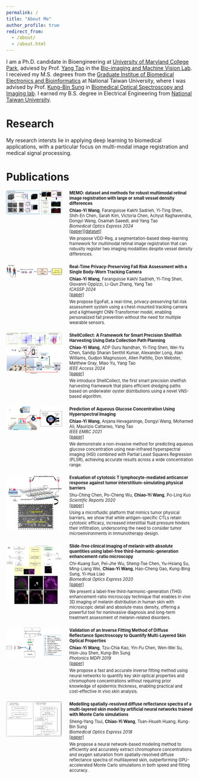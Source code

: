 ```yaml
---
permalink: /
title: "About Me"
author_profile: true
redirect_from: 
  - /about/
  - /about.html
---
```


I am a Ph.D. candidate in Bioengineering at [University of Maryland College Park](https://bioe.umd.edu/), adviesd by Prof. [Yang Tao](https://bioe.umd.edu/clark/faculty/222/Yang-Tao) in the [Bio-imaging and Machine Vision Lab](https://taolab.umd.edu/). I received my M.S. degrees from the [Graduate Institue of Biomedical Electronics and Bioinformatics](https://www.bebi.ntu.edu.tw/?page_id=79&lang=en) at National Taiwan University, where I was advised by Prof. [Kung-Bin Sung](https://www.ee.ntu.edu.tw/bio1.php?teacher_id=945010) in [Biomedical Optical Spectroscopy and Imaging lab](https://homepage.ntu.edu.tw/~kbsung/). I earned my B.S. degree in Electrical Engineering from [National Taiwan University](https://web.ee.ntu.edu.tw/eng/index.php).


Research
======
My research intersts lie in applying deep learning to biomedical applications, with a particular focus on multi-modal image registration and medical signal processing.


Publications
======

<div style="display: flex; align-items: flex-start; margin-bottom: 20px; position: relative;">
  <img src="/images/memo_fig.jpg" alt="Memo" style="width: 150px; height: auto; margin-right: 20px; border-radius: 4px;" class="original-image">
  <div>
    <h3 style="margin: 0; font-size: 0.8em;">
      MEMO: dataset and methods for robust multimodal retinal image registration with large or small vessel density differences
    </h3>
    <p style="margin: 5px 0; font-size: 0.8em;">
      <strong>Chiao-Yi Wang</strong>, Faranguisse Kakhi Sadrieh, Yi-Ting Shen, Shih-En Chen, Sarah Kim, Victoria Chen, Achyut Raghavendra, Dongyi Wang, Osamah Saeedi, and Yang Tao
      <br>
      <em>Biomedical Optics Express 2024</em>
      <br>
      <a href="https://doi.org/10.1364/BOE.516481">[paper]</a><a href="https://chiaoyiwang0424.github.io/MEMO/">[dataset]</a>
    </p>
    <p style="margin: 0; font-size: 0.8em;">
      We propose VDD-Reg, a segmentation-based deep-learning framework for multimodal retinal image registration that can robustly register two imaging modalities despite vessel density differences.
    </p>
  </div>
  <div class="enlarged-image-container">
    <img src="/images/memo_fig.jpg" alt="Memo Enlarged" class="enlarged-image">
  </div>
</div>

<div style="display: flex; align-items: flex-start; margin-bottom: 20px; position: relative;">
  <img src="/images/icassp_fig.jpg" alt="Memo" style="width: 150px; height: auto; margin-right: 20px; border-radius: 4px;" class="original-image">
  <div>
    <h3 style="margin: 0; font-size: 0.8em;">
      Real-Time Privacy-Preserving Fall Risk Assessment with a Single Body-Worn Tracking Camera
    </h3>
    <p style="margin: 5px 0; font-size: 0.8em;">
      <strong>Chiao-Yi Wang</strong>, Faranguisse Kakhi Sadrieh, Yi-Ting Shen, Giovanni Oppizzi, Li-Qun Zhang, Yang Tao
      <br>
      <em>ICASSP 2024</em>
      <br>
      <a href="https://ieeexplore.ieee.org/abstract/document/10447770">[paper]</a>
    </p>
    <p style="margin: 0; font-size: 0.8em;">
      We propose EgoFall, a real-time, privacy-preserving fall risk assessment system using a chest-mounted tracking camera and a lightweight CNN-Transformer model, enabling personalized fall prevention without the need for multiple wearable sensors.
    </p>
  </div>
  <div class="enlarged-image-container">
    <img src="/images/icassp_fig.jpg" alt="Memo Enlarged" class="enlarged-image">
  </div>
</div>

<div style="display: flex; align-items: flex-start; margin-bottom: 20px; position: relative;">
  <img src="/images/shellcollect.jpg" alt="Memo" style="width: 150px; height: auto; margin-right: 20px; border-radius: 4px;" class="original-image">
  <div>
    <h3 style="margin: 0; font-size: 0.8em;">
      ShellCollect: A Framework for Smart Precision Shellfish Harvesting Using Data Collection Path Planning
    </h3>
    <p style="margin: 5px 0; font-size: 0.8em;">
      <strong>Chiao-Yi Wang</strong>, ADP Guru Nandhan, Yi-Ting Shen, Wei-Yu Chen, Sandip Sharan Senthil Kumar, Alexander Long, Alan Williams, Gudjon Magnusson, Allen Pattillo, Don Webster, Matthew Gray, Miao Yu, Yang Tao
      <br>
      <em>IEEE Access 2024</em>
      <br>
      <a href="https://ieeexplore.ieee.org/abstract/document/10766580">[paper]</a>
    </p>
    <p style="margin: 0; font-size: 0.8em;">
      We introduce ShellCollect, the first smart precision shellfish harvesting framework that plans efficient dredging paths based on underwater oyster distributions using a novel VNS-based algorithm.
    </p>
  </div>
  <div class="enlarged-image-container">
    <img src="/images/shellcollect.jpg" alt="Memo Enlarged" class="enlarged-image">
  </div>
</div>

<div style="display: flex; align-items: flex-start; margin-bottom: 20px; position: relative;">
  <img src="/images/EMBCfig.png" alt="EMBC" style="width: 150px; height: auto; margin-right: 20px; border-radius: 4px;" class="original-image">
  <div>
    <h3 style="margin: 0; font-size: 0.8em;">
      Prediction of Aqueous Glucose Concentration Using Hyperspectral Imaging
    </h3>
    <p style="margin: 5px 0; font-size: 0.8em;">
      <strong>Chiao-Yi Wang</strong>, Anjana Hevaganinge, Dongyi Wang, Mohamed Ali, Maurizio Cattaneo, Yang Tao
      <br>
      <em>IEEE EMBC 2021</em>
      <br>
      <a href="https://ieeexplore.ieee.org/abstract/document/9630670">[paper]</a>
    </p>
    <p style="margin: 0; font-size: 0.8em;">
      We demonstrate a non-invasive method for predicting aqueous glucose concentration using near-infrared hyperspectral imaging (HSI) combined with Partial Least Squares Regression (PLSR), achieving accurate results across a wide concentration range.
    </p>
  </div>
  <div class="enlarged-image-container">
    <img src="/images/EMBCfig.png" alt="EMBC Enlarged" class="enlarged-image">
  </div>
</div>

<div style="display: flex; align-items: flex-start; margin-bottom: 20px; position: relative;">
  <img src="/images/tcell.jpg" alt="tcell" style="width: 150px; height: auto; margin-right: 20px; border-radius: 4px;" class="original-image">
  <div>
    <h3 style="margin: 0; font-size: 0.8em;">
      Evaluation of cytotoxic T lymphocyte-mediated anticancer response against tumor interstitium-simulating physical barriers
    </h3>
    <p style="margin: 5px 0; font-size: 0.8em;">
      Shu-Ching Chen, Po-Cheng Wu, <strong>Chiao-Yi Wang</strong>, Po-Ling Kuo
      <br>
      <em>Scientific Reports 2020</em>
      <br>
      <a href="https://www.nature.com/articles/s41598-020-70694-8">[paper]</a>
    </p>
    <p style="margin: 0; font-size: 0.8em;">
      Using a microfluidic platform that mimics tumor physical barriers, we show that while antigen-specific CTLs retain cytotoxic efficacy, increased interstitial fluid pressure hinders their infiltration, underscoring the need to consider tumor microenvironments in immunotherapy design.
    </p>
  </div>
  <div class="enlarged-image-container">
    <img src="/images/tcell.jpg" alt="tcell Enlarged" class="enlarged-image">
  </div>
</div>

<div style="display: flex; align-items: flex-start; margin-bottom: 20px; position: relative;">
  <img src="/images/THG_BOE2020.jpg" alt="thg" style="width: 150px; height: auto; margin-right: 20px; border-radius: 4px;" class="original-image">
  <div>
    <h3 style="margin: 0; font-size: 0.8em;">
      Slide-free clinical imaging of melanin with absolute quantities using label-free third-harmonic-generation enhancement-ratio microscopy
    </h3>
    <p style="margin: 5px 0; font-size: 0.8em;">
      Chi-Kuang Sun, Pei-Jhe Wu, Sheng-Tse Chen, Yu-Hsiang Su, Ming-Liang Wei, <strong>Chiao-Yi Wang</strong>, Hao-Cheng Gao, Kung-Bing Sung, Yi-Hua Liao
      <br>
      <em>Biomedical Optics Express 2020</em>
      <br>
      <a href="https://doi.org/10.1364/BOE.391451">[paper]</a>
    </p>
    <p style="margin: 0; font-size: 0.8em;">
      We present a label-free third-harmonic-generation (THG) enhancement-ratio microscopy technique that enables in vivo 3D imaging of melanin distribution in human skin with microscopic detail and absolute mass density, offering a powerful tool for noninvasive diagnosis and long-term treatment assessment of melanin-related disorders.
    </p>
  </div>
  <div class="enlarged-image-container">
    <img src="/images/THG_BOE2020.jpg" alt="thg Enlarged" class="enlarged-image">
  </div>
</div>

<div style="display: flex; align-items: flex-start; margin-bottom: 20px; position: relative;">
  <img src="/images/photonics2019.png" alt="photonics2019" style="width: 150px; height: auto; margin-right: 20px; border-radius: 4px;" class="original-image">
  <div>
    <h3 style="margin: 0; font-size: 0.8em;">
      Validation of an Inverse Fitting Method of Diffuse Reflectance Spectroscopy to Quantify Multi-Layered Skin Optical Properties
    </h3>
    <p style="margin: 5px 0; font-size: 0.8em;">
      <strong>Chiao-Yi Wang</strong>, Tzu-Chia Kao, Yin-Fu Chen, Wen-Wei Su, Hsin-Jou Shen, Kung-Bin Sung
      <br>
      <em>Photonics MDPI 2019</em>
      <br>
      <a href="https://www.mdpi.com/2304-6732/6/2/61">[paper]</a>
    </p>
    <p style="margin: 0; font-size: 0.8em;">
      We propose a fast and accurate inverse fitting method using neural networks to quantify key skin optical properties and chromophore concentrations without requiring prior knowledge of epidermis thickness, enabling practical and cost-effective in vivo skin analysis.
    </p>
  </div>
  <div class="enlarged-image-container">
    <img src="/images/photonics2019.png" alt="photonics2019 Enlarged" class="enlarged-image">
  </div>
</div>

<div style="display: flex; align-items: flex-start; margin-bottom: 20px; position: relative;">
  <img src="/images/BOE2018.jpg" alt="BOE2018" style="width: 150px; height: auto; margin-right: 20px; border-radius: 4px;" class="original-image">
  <div>
    <h3 style="margin: 0; font-size: 0.8em;">
      Modelling spatially-resolved diffuse reflectance spectra of a multi-layered skin model by artificial neural networks trained with Monte Carlo simulations
    </h3>
    <p style="margin: 5px 0; font-size: 0.8em;">
      Sheng-Yang Tsui, <strong>Chiao-Yi Wang</strong>, Tsan-Hsueh Huang, Kung-Bin Sung
      <br>
      <em>Biomedical Optics Express 2018</em>
      <br>
      <a href="https://doi.org/10.1364/BOE.9.001531">[paper]</a>
    </p>
    <p style="margin: 0; font-size: 0.8em;">
      We propose a neural network-based modeling method to efficiently and accurately extract chromophore concentrations and oxygen saturation from spatially-resolved diffuse reflectance spectra of multilayered skin, outperforming GPU-accelerated Monte Carlo simulations in both speed and fitting accuracy.
    </p>
  </div>
  <div class="enlarged-image-container">
    <img src="/images/BOE2018.jpg" alt="BOE2018 Enlarged" class="enlarged-image">
  </div>
</div>



<style>
/* Add this CSS to your page or a linked stylesheet */
.original-image {
  z-index: 1;
}

.enlarged-image-container {
  display: none;
  position: absolute;
  top: 0;
  left: 0; /* Adjust to position beside the original image */
  z-index: 10; /* Ensure it appears above other elements */
}

.enlarged-image {
  width: 600px; /* Adjust size for enlargement */
  height: auto;
  border: 2px solid #ccc; /* Optional: Add a border for better visibility */
  background: white; /* Optional: Add a background to avoid overlap issues */
}

.original-image:hover ~ .enlarged-image-container {
  display: block;
}
</style>

